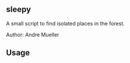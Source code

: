 sleepy
------

A small script to find isolated places in the forest.

Author: Andre Mueller

Usage
-----
